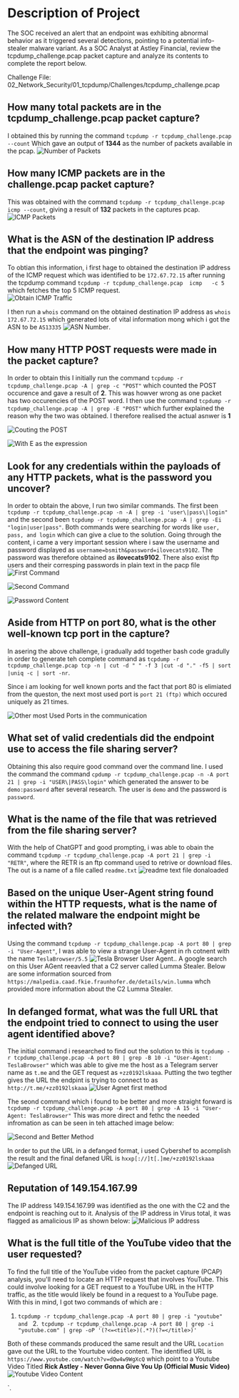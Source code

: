 # Description of Project

The SOC received an alert that an endpoint was exhibiting abnormal behavior as it triggered several detections, pointing to a potential info-stealer malware variant. As a SOC Analyst at Astley Financial, review the tcpdump_challenge.pcap packet capture and analyze its contents to complete the report below.

Challenge File:
02_Network_Security/01_tcpdump/Challenges/tcpdump_challenge.pcap

## How many total packets are in the tcpdump_challenge.pcap packet capture?

I obtained this by running the command `tcpdump -r tcpdump_challenge.pcap --count` Which gave an output of **1344** as the number of packets available in the pcap.
![Number of Packets](image.png)

## How many ICMP packets are in the challenge.pcap packet capture?

This was obtained with the command `tcpdump -r tcpdump_challenge.pcap  icmp --count`, giving a result of **132** packets in the captures pcap.
![ICMP Packets](image-1.png)

## What is the ASN of the destination IP address that the endpoint was pinging?
To obtian this information, i first hage to obtained the destination IP address of the ICMP request which was identified to be `172.67.72.15` after running the tcpdump command `tcpdump -r tcpdump_challenge.pcap  icmp   -c 5` which fetches the top 5  ICMP request.  
![Obtain ICMP Traffic](image-2.png)

I then run a `whois` command on the obtained destination IP address as `whois 172.67.72.15` which generated lots of vital information mong which i got the ASN to be `AS13335`
![ASN Number](image-3.png).

## How many HTTP POST requests were made in the packet capture?
In order to obtain this I initially run the command `tcpdump -r tcpdump_challenge.pcap -A | grep -c "POST"`  which counted the POST occurence and gave a result of **2**. This was howver wrong as one packet has two occurencies of the POST word. I then use the command `tcpdump -r tcpdump_challenge.pcap -A | grep -E "POST"` which further explained the reason why the two was obtained. I therefore realised the actual asnwer is **1**

![Couting the POST](image-5.png)


![With E as the expression](image-4.png)

## Look for any credentials within the payloads of any HTTP packets, what is the password you uncover?

In order to obtain the above, I run two similar commands. The first been `tcpdump -r tcpdump_challenge.pcap -n -A | grep -i 'user\|pass\|login"` and the second been `tcpdump -r tcpdump_challenge.pcap -A | grep -Ei "login|user|pass"`. Both commands were searching for words like `user, pass, and login` which can give a clue to the solution. Going through the content, i came a very important session where i saw the username and password displayed as `username=bsmith&password=ilovecats9102`. The password was therefore obtained as **ilovecats9102**. There also exist ftp users and their corresping passwords in plain text in the pacp file
![First Command](image-6.png)

![Second Command](image-7.png)

![Password Content](image-8.png)

## Aside from HTTP on port 80, what is the other well-known tcp port in the capture?

In asering the above challenge, i gradually add together bash code gradully in order to generate teh complete command as `tcpdump -r tcpdump_challenge.pcap tcp -n | cut -d " " -f 3 |cut -d "." -f5 | sort |uniq -c | sort -nr`.

Since i am looking for well known ports and the fact that port 80 is elimiated from the queston, the next most used port is `port 21 (ftp)` which occured uniquely as 21 times.

![Other most Used Ports in the communication](image-9.png)

## What set of valid credentials did the endpoint use to access the file sharing server?

Obtaining this also require good command over the command line. I used the command the command `cpdump -r tcpdump_challenge.pcap -n -A port 21 | grep -i "USER\|PASS\login"` which generated the answer to be `demo:password` after several research. The user is `demo` and the password is `password`.

## What is the name of the file that was retrieved from the file sharing server?

With the help of ChatGPT and good prompting, i was able to obain the command `tcpdump -r tcpdump_challenge.pcap -A port 21 | grep -i "RETR"`, where the RETR is an ftp command used to retrive or download files. The out is a name of a file called `readme.txt`
![readme text file donaloaded](image-10.png)


## Based on the unique User-Agent string found within the HTTP requests, what is the name of the related malware the endpoint might be infected with?

Using the command `tcpdump -r tcpdump_challenge.pcap -A port 80 | grep -i "User-Agent"`, I was able to view a strange User-Agent in rh cotnent with the name `TeslaBrowser/5.5`
![Tesla Browser User Agent.](image-11.png).
A google search on this User AGent reeavled that a C2 server called Lumma Stealer. Below are some information sourced from `https://malpedia.caad.fkie.fraunhofer.de/details/win.lumma` whch provided more information about the C2 Lumma Stealer. 

## In defanged format, what was the full URL that the endpoint tried to connect to using the user agent identified above?

The initial command i researched to find out the solution to this is `tcpdump -r tcpdump_challenge.pcap -A port 80 | grep -B 10 -i "User-Agent: TeslaBrowser"` which was able to give me the host as a Telegram server name as `t.me` and the GET request as `+zz0192lskaaa`. Putting the two tegther gives the URL the endpint is trying to connect to as `http://t.me/+zz0192lskaaa`
![User Agnet first method](image-12.png)

The seond command which i found to be better and more straight forward is ` tcpdump -r tcpdump_challenge.pcap -A port 80 | grep -A 15 -i "User-Agent: TeslaBrowser"` This was more direct and fethc the needed infromation as can be seen in teh attached image below:

![Second and Better Method](image-13.png)

In order to put the URL in a defanged format, i used Cybershef to acomplish the result and the final defaned URL is `hxxp[://]t[.]me/+zz0192lskaaa`
![Defanged URL](image-14.png)

## Reputation of 149.154.167.99

The IP address 149.154.167.99 was identified as the one with the C2 and the endpoint is reaching out to it. Analysis of the IP address in Virus total, it was flagged as  amalicious IP as shown below:
![Malicious IP address](image-15.png)

##  What is the full title of the YouTube video that the user requested?


To find the full title of the YouTube video from the packet capture (PCAP) analysis, you'll need to locate an HTTP request that involves YouTube. This could involve looking for a GET request to a YouTube URL in the HTTP traffic, as the title would likely be found in a request to a YouTube page. With this in mind, I got two commands of which are :
1. `tcpdump -r tcpdump_challenge.pcap -A port 80 | grep -i "youtube" and `
2.` tcpdump -r tcpdump_challenge.pcap -A port 80 | grep -i "youtube.com" | grep -oP '(?<=<title>)(.*?)(?=</title>)'`

Both of these commands produced the same result and the URL `Location` gave out the URL to the Yourtube video content.
The identified URL is `https://www.youtube.com/watch?v=dQw4w9WgXcQ` which point to a Youtube Video Titled **Rick Astley - Never Gonna Give You Up (Official Music Video)**
![Youtube Video Content](image-16.png)


`. 